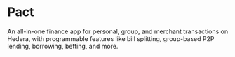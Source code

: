 # Pact

An all-in-one finance app for personal, group, and merchant transactions on Hedera, with programmable features like bill splitting, group-based P2P lending, borrowing, betting, and more.
